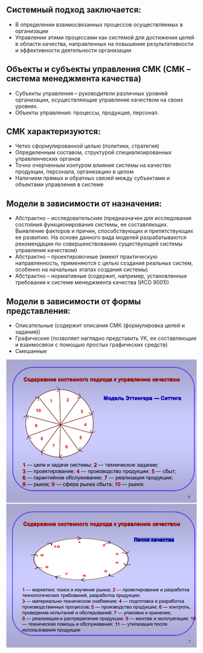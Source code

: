 ## Системный подход заключается: 
*  В  определении  взаимосвязанных  процессов  осуществляемых  в 
организации 
*  Управлении  этими  процессами  как  системой  для  достижения  целей  в 
области  качества,  направленных  на  повышение  результативности  и 
эффективности деятельности организации 

## Объекты и субъекты управления СМК (СМК – система менеджмента качества) 
* Субъекты  управления  –  руководители  различных  уровней  организации, 
осуществляющие управление качеством на своих уровнях. 
* Объекты управления: процессы, продукция, персонал. 

## СМК характеризуются: 
* Четко сформулированной целью (политики, стратегия) 
*  Определенным  составом,  структурой  специализированных 
управленческих органов 
* Точно очерченным контуром влияния системы на качество продукции, 
персонала, организацию в целом 
*  Наличием  прямых  и  обратных  связей  между  субъектами  и  объектами 
управления в системе
 
## Модели в зависимости от назначения: 
*  Абстрактно  –  исследовательские  (предназначен  для  исследования 
состояния функционирования системы, ее составляющих. Выявление факторов 
и причин, способствующих и препятствующих ее развитию. На основе данного 
вида  моделей  разрабатываются  рекомендации  по  совершенствованию 
существующей системы управления качеством) 
* Абстрактно – проектировочные (имеют практическую направленность, 
применяются с целью создания реальных систем, особенно на начальных этапах 
создания системы) 
*  Абстрактно  –  нормативные  (содержит,  например,  установленные 
требования к системе менеджмента качества (ИСО 9001)) 

## Модели в зависимости от формы представления: 
*  Описательные  (содержит  описания  СМК  (формулировка  целей  и 
задания)) 
* Графические (позволяет наглядно представить УК, ее составляющие и 
взаимосвязи с помощью простых графических средств) 
* Смешанные 

<img src="./1.png" alt="Модель Эттингера - Ситтинга">
<img src="./2.png" alt="Петля качества">
